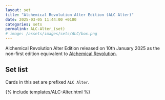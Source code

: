 ```yaml
---
layout: set
title: "Alchemical Revolution Alter Edition (ALC Alter)"
date: 2025-03-05 11:44:00 +0100
categories: sets
permalink: ALC-Alter_(set)
# image: /assets/images/sets/ALC/box.png
---
```

<!-- {% include image.html url="/assets/images/sets/ALC/box.png" description="Alchemical Revolution booster box product image." max-width="600px" %} -->

Alchemical Revolution Alter Edition released on 10th January 2025 as the non-first edition equivalent to [Alchemical Revolution](/ALC_(set)).

## Set list

Cards in this set are prefixed `ALC Alter`.

{% include templates/ALC-Alter.html %}
